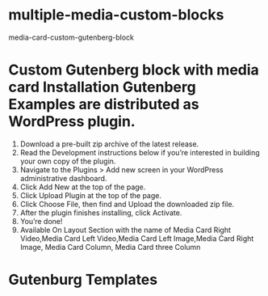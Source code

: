 # multiple-media-custom-blocks
media-card-custom-gutenberg-block  
# Custom Gutenberg block with media card Installation Gutenberg Examples are distributed as WordPress plugin.      
1. Download a pre-built zip archive of the latest release.
2. Read the Development instructions below if you’re interested in building your own copy of the plugin.
3. Navigate to the Plugins > Add new screen in your WordPress administrative dashboard.
4. Click Add New at the top of the page.
5. Click Upload Plugin at the top of the page.
6. Click Choose File, then find and Upload the downloaded zip file.
7. After the plugin finishes installing, click Activate.
8. You’re done!
9. Available On Layout Section with the name of Media Card Right Video,Media Card Left Video,Media Card Left Image,Media Card Right Image, Media Card Column, Media Card three Column
# Gutenburg Templates
